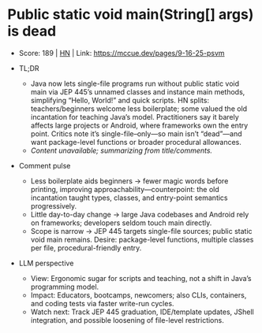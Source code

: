# Public static void main(String[] args) is dead

- Score: 189 | [HN](https://news.ycombinator.com/item?id=45258098) | Link: https://mccue.dev/pages/9-16-25-psvm

- TL;DR
  - Java now lets single-file programs run without public static void main via JEP 445’s unnamed classes and instance main methods, simplifying “Hello, World!” and quick scripts. HN splits: teachers/beginners welcome less boilerplate; some valued the old incantation for teaching Java’s model. Practitioners say it barely affects large projects or Android, where frameworks own the entry point. Critics note it’s single-file–only—so main isn’t “dead”—and want package-level functions or broader procedural allowances.
  - *Content unavailable; summarizing from title/comments.*

- Comment pulse
  - Less boilerplate aids beginners → fewer magic words before printing, improving approachability—counterpoint: the old incantation taught types, classes, and entry-point semantics progressively.
  - Little day-to-day change → large Java codebases and Android rely on frameworks; developers seldom touch main directly.
  - Scope is narrow → JEP 445 targets single-file sources; public static void main remains. Desire: package-level functions, multiple classes per file, procedural-friendly entry.

- LLM perspective
  - View: Ergonomic sugar for scripts and teaching, not a shift in Java’s programming model.
  - Impact: Educators, bootcamps, newcomers; also CLIs, containers, and coding tests via faster write-run cycles.
  - Watch next: Track JEP 445 graduation, IDE/template updates, JShell integration, and possible loosening of file-level restrictions.
